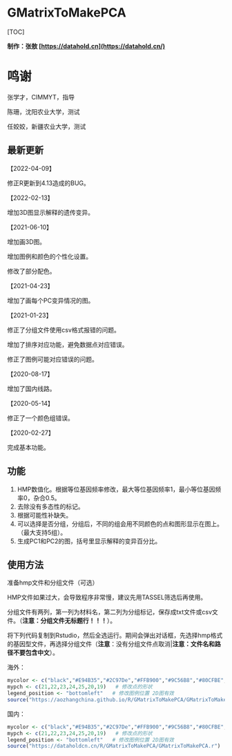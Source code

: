 # GMatrixToMakePCA

 

[TOC]

**制作：张敖 [https://datahold.cn](https://datahold.cn/)** 

# 鸣谢

张学才，CIMMYT，指导

陈珊，沈阳农业大学，测试

任姣姣，新疆农业大学，测试

## 最新更新

【2022-04-09】

修正R更新到4.13造成的BUG。

【2022-02-13】

增加3D图显示解释的遗传变异。

【2021-06-10】

增加画3D图。

增加图例和颜色的个性化设置。

修改了部分配色。

【2021-04-23】

增加了画每个PC变异情况的图。

【2021-01-23】

修正了分组文件使用csv格式报错的问题。

增加了排序对应功能，避免数据点对应错误。

修正了图例可能对应错误的问题。

【2020-08-17】

增加了国内线路。

【2020-05-14】

修正了一个颜色组错误。

【2020-02-27】

完成基本功能。

## 功能

1. HMP数值化。根据等位基因频率修改，最大等位基因频率1，最小等位基因频率0，杂合0.5。
2. 去除没有多态性的标记。
3. 根据可能性补缺失。
4. 可以选择是否分组，分组后，不同的组会用不同颜色的点和图形显示在图上。（最大支持5组）。
5. 生成PC1和PC2的图，括号里显示解释的变异百分比。

## 使用方法

准备hmp文件和分组文件（可选）

HMP文件如果过大，会导致程序非常慢，建议先用TASSEL筛选后再使用。

分组文件有两列，第一列为材料名，第二列为分组标记，保存成txt文件或csv文件。（**注意：分组文件无标题行！！！**）。

将下列代码复制到Rstudio，然后全选运行。期间会弹出对话框，先选择hmp格式的基因型文件，再选择分组文件（**注意**：没有分组文件点取消|**注意：文件名和路径不要包含中文**）。

海外：

```R
mycolor <- c("black","#E94B35","#2C97De","#FFB900","#9C56B8","#80CFBE","#357E94")   # 修改分组颜色
mypch <- c(21,22,23,24,25,20,19)   # 修改点的形状
legend_position <- "bottomleft"   # 修改图例位置 2D图有效
source("https://aozhangchina.github.io/R/GMatrixToMakePCA/GMatrixToMakePCA.r")   # 加载程序文件，需要联网
```

国内：

```R
mycolor <- c("black","#E94B35","#2C97De","#FFB900","#9C56B8","#80CFBE","#357E94")   # 修改分组颜色
mypch <- c(21,22,23,24,25,20,19)   # 修改点的形状
legend_position <- "bottomleft"   # 修改图例位置 2D图有效
source("https://dataholdcn.cn/R/GMatrixToMakePCA/GMatrixToMakePCA.r")   # 加载程序文件，需要联网
```

